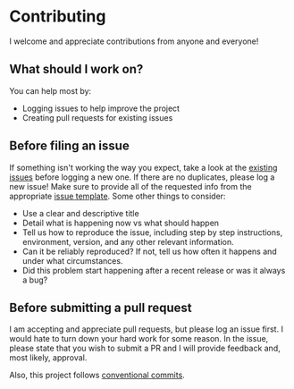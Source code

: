 # Contributing

I welcome and appreciate contributions from anyone and everyone!

## What should I work on?

You can help most by:
- Logging issues to help improve the project
- Creating pull requests for existing issues

## Before filing an issue

If something isn't working the way you expect, take a look at the [existing issues](https://github.com/benelan/build-sizes/issues) before logging a new one. If there are no duplicates, please log a new issue! Make sure to provide all of the requested info from the appropriate [issue template](https://github.com/benelan/build-sizes/issues/new/choose). Some other things to consider:

- Use a clear and descriptive title
- Detail what is happening now vs what should happen
- Tell us how to reproduce the issue, including step by step instructions, environment, version, and any other relevant information.
- Can it be reliably reproduced? If not, tell us how often it happens and under what circumstances.
- Did this problem start happening after a recent release or was it always a bug?

## Before submitting a pull request

I am accepting and appreciate pull requests, but please log an issue first. I would hate to turn down your hard work for some reason. In the issue, please state that you wish to submit a PR and I will provide feedback and, most likely, approval.

Also, this project follows [conventional commits](https://www.conventionalcommits.org).
